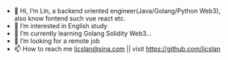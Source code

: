 - 👋 Hi, I’m Lin, a backend oriented engineer(Java/Golang/Python Web3), also know fontend such vue react etc.
- 👀 I’m interested in English study
- 🌱 I’m currently learning Golang Solidity Web3...
- 💞️ I’m looking for a remote job
- 📫 How to reach me licslan@sina.com || visit https://github.com/licslan

<!---
ailin-licslan/ailin-licslan is a ✨ special ✨ repository because its `README.md` (this file) appears on your GitHub profile.
You can click the Preview link to take a look at your changes.
--->
